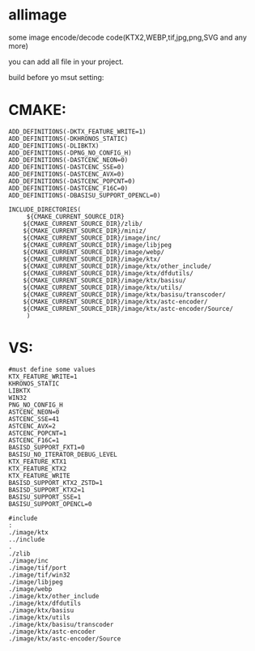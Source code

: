 # allimage
some image encode/decode code(KTX2,WEBP,tif,jpg,png,SVG  and any more)

you can add  all file in  your project.

build before  yo msut  setting:

# CMAKE:
	ADD_DEFINITIONS(-DKTX_FEATURE_WRITE=1)
	ADD_DEFINITIONS(-DKHRONOS_STATIC)
	ADD_DEFINITIONS(-DLIBKTX)
	ADD_DEFINITIONS(-DPNG_NO_CONFIG_H)
	ADD_DEFINITIONS(-DASTCENC_NEON=0)
	ADD_DEFINITIONS(-DASTCENC_SSE=0)
	ADD_DEFINITIONS(-DASTCENC_AVX=0)
	ADD_DEFINITIONS(-DASTCENC_POPCNT=0)
	ADD_DEFINITIONS(-DASTCENC_F16C=0)
	ADD_DEFINITIONS(-DBASISU_SUPPORT_OPENCL=0)

	INCLUDE_DIRECTORIES(                  
	     ${CMAKE_CURRENT_SOURCE_DIR}
	    ${CMAKE_CURRENT_SOURCE_DIR}/zlib/
	    ${CMAKE_CURRENT_SOURCE_DIR}/miniz/
		${CMAKE_CURRENT_SOURCE_DIR}/image/inc/
		${CMAKE_CURRENT_SOURCE_DIR}/image/libjpeg
		${CMAKE_CURRENT_SOURCE_DIR}/image/webp/
		${CMAKE_CURRENT_SOURCE_DIR}/image/ktx/
		${CMAKE_CURRENT_SOURCE_DIR}/image/ktx/other_include/
		${CMAKE_CURRENT_SOURCE_DIR}/image/ktx/dfdutils/
		${CMAKE_CURRENT_SOURCE_DIR}/image/ktx/basisu/
		${CMAKE_CURRENT_SOURCE_DIR}/image/ktx/utils/
		${CMAKE_CURRENT_SOURCE_DIR}/image/ktx/basisu/transcoder/
		${CMAKE_CURRENT_SOURCE_DIR}/image/ktx/astc-encoder/
		${CMAKE_CURRENT_SOURCE_DIR}/image/ktx/astc-encoder/Source/
	     )

# VS:
	#must define some values
	KTX_FEATURE_WRITE=1
	KHRONOS_STATIC
	LIBKTX
	WIN32
	PNG_NO_CONFIG_H
	ASTCENC_NEON=0
	ASTCENC_SSE=41
	ASTCENC_AVX=2
	ASTCENC_POPCNT=1
	ASTCENC_F16C=1
	BASISD_SUPPORT_FXT1=0
	BASISU_NO_ITERATOR_DEBUG_LEVEL
	KTX_FEATURE_KTX1
	KTX_FEATURE_KTX2
	KTX_FEATURE_WRITE
	BASISD_SUPPORT_KTX2_ZSTD=1
	BASISD_SUPPORT_KTX2=1
	BASISU_SUPPORT_SSE=1
	BASISU_SUPPORT_OPENCL=0

	#include
	:
	./image/ktx
	../include
	.
	./zlib
	./image/inc
	./image/tif/port
	./image/tif/win32
	./image/libjpeg
	./image/webp
	./image/ktx/other_include
	./image/ktx/dfdutils
	./image/ktx/basisu
	./image/ktx/utils
	./image/ktx/basisu/transcoder
	./image/ktx/astc-encoder
	./image/ktx/astc-encoder/Source

